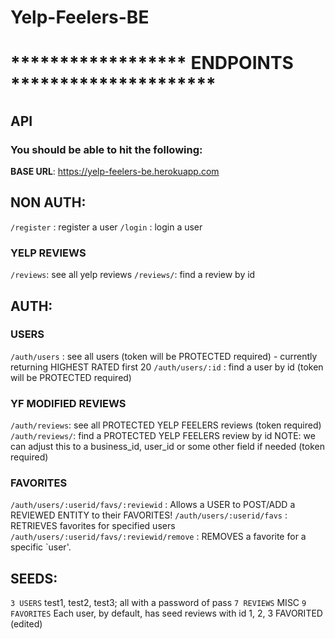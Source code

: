 # Yelp-Feelers-BE
# ****************** ENDPOINTS *********************
## API
### You should be able to hit the following:
**BASE URL**: https://yelp-feelers-be.herokuapp.com
## NON AUTH:
`/register` :  register a user
`/login` :  login a user
### YELP REVIEWS
`/reviews`: see all yelp reviews
`/reviews/`: find a review by id
## AUTH:
### USERS
`/auth/users` : see all users (token will be PROTECTED required) - currently returning HIGHEST RATED first 20
`/auth/users/:id` : find a user by id (token will be PROTECTED  required)

### YF MODIFIED REVIEWS
`/auth/reviews`: see all PROTECTED YELP FEELERS reviews (token required)
`/auth/reviews/`: find a PROTECTED YELP FEELERS review by id  NOTE:  we can adjust this to a business_id, user_id or some other field if needed (token required)
### FAVORITES
`/auth/users/:userid/favs/:reviewid` : Allows a USER to POST/ADD a REVIEWED ENTITY to their FAVORITES!
`/auth/users/:userid/favs` : RETRIEVES favorites for specified users
`/auth/users/:userid/favs/:reviewid/remove` : REMOVES a favorite for a specific `user'.
## SEEDS:
`3 USERS`
test1, test2, test3; all with a password of pass
`7 REVIEWS`
MISC
`9 FAVORITES`
Each user, by default, has seed reviews with id 1, 2, 3 FAVORITED (edited) 